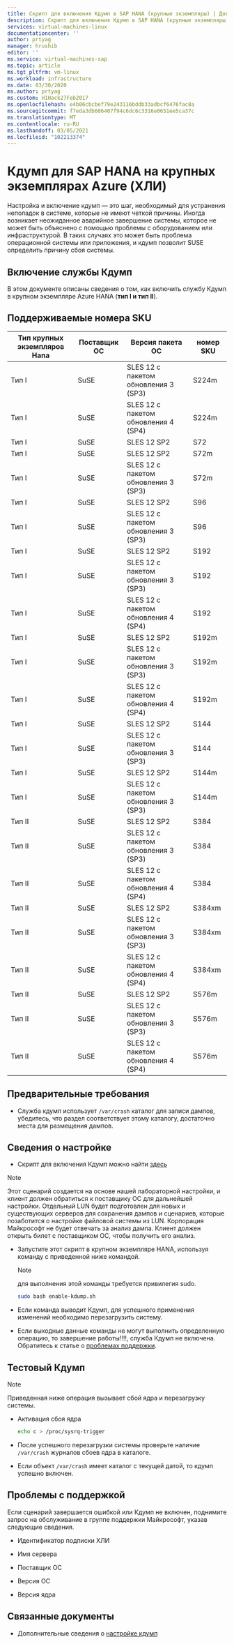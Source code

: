 ```yaml
---
title: Скрипт для включения Кдумп в SAP HANA (крупные экземпляры) | Документация Майкрософт
description: Скрипт для включения Кдумп в SAP HANA (крупные экземпляры) ХЛИ тип I, ХЛИ тип II
services: virtual-machines-linux
documentationcenter: ''
author: prtyag
manager: hrushib
editor: ''
ms.service: virtual-machines-sap
ms.topic: article
ms.tgt_pltfrm: vm-linux
ms.workload: infrastructure
ms.date: 03/30/2020
ms.author: prtyag
ms.custom: H1Hack27Feb2017
ms.openlocfilehash: e4b06cbcbef79e243116bddb33adbcf6476fac8a
ms.sourcegitcommit: f7eda3db606407f94c6dc6c3316e0651ee5ca37c
ms.translationtype: MT
ms.contentlocale: ru-RU
ms.lasthandoff: 03/05/2021
ms.locfileid: "102213374"
---
```

# <a name="kdump-for-sap-hana-on-azure-large-instances-hli"></a>Кдумп для SAP HANA на крупных экземплярах Azure (ХЛИ)

Настройка и включение кдумп — это шаг, необходимый для устранения неполадок в системе, которые не имеют четкой причины.
Иногда возникает неожиданное аварийное завершение системы, которое не может быть объяснено с помощью проблемы с оборудованием или инфраструктурой.
В таких случаях это может быть проблема операционной системы или приложения, и кдумп позволит SUSE определить причину сбоя системы.

## <a name="enable-kdump-service"></a>Включение службы Кдумп

В этом документе описаны сведения о том, как включить службу Кдумп в крупном экземпляре Azure HANA (**тип I и тип II**).

## <a name="supported-skus"></a>Поддерживаемые номера SKU

|  Тип крупных экземпляров Hana   |  Поставщик ОС   |  Версия пакета ОС   |  номер SKU |
|-----------------------------|--------------|-----------------------|-------------|
|   Тип I                    |  SuSE        |   SLES 12 с пакетом обновления 3 (SP3)         |  S224m      |
|   Тип I                    |  SuSE        |   SLES 12 с пакетом обновления 4 (SP4)         |  S224m      |
|   Тип I                    |  SuSE        |   SLES 12 SP2         |  S72        |
|   Тип I                    |  SuSE        |   SLES 12 SP2         |  S72m       |
|   Тип I                    |  SuSE        |   SLES 12 с пакетом обновления 3 (SP3)         |  S72m       |
|   Тип I                    |  SuSE        |   SLES 12 SP2         |  S96        |
|   Тип I                    |  SuSE        |   SLES 12 с пакетом обновления 3 (SP3)         |  S96        |
|   Тип I                    |  SuSE        |   SLES 12 SP2         |  S192       |
|   Тип I                    |  SuSE        |   SLES 12 с пакетом обновления 3 (SP3)         |  S192       |
|   Тип I                    |  SuSE        |   SLES 12 с пакетом обновления 4 (SP4)         |  S192       |
|   Тип I                    |  SuSE        |   SLES 12 SP2         |  S192m      |
|   Тип I                    |  SuSE        |   SLES 12 с пакетом обновления 3 (SP3)         |  S192m      |
|   Тип I                    |  SuSE        |   SLES 12 с пакетом обновления 4 (SP4)         |  S192m      |
|   Тип I                    |  SuSE        |   SLES 12 SP2         |  S144       |
|   Тип I                    |  SuSE        |   SLES 12 с пакетом обновления 3 (SP3)         |  S144       |
|   Тип I                    |  SuSE        |   SLES 12 SP2         |  S144m      |
|   Тип I                    |  SuSE        |   SLES 12 с пакетом обновления 3 (SP3)         |  S144m      |
|   Тип II                   |  SuSE        |   SLES 12 SP2         |  S384       |
|   Тип II                   |  SuSE        |   SLES 12 с пакетом обновления 3 (SP3)         |  S384       |
|   Тип II                   |  SuSE        |   SLES 12 с пакетом обновления 4 (SP4)         |  S384       |
|   Тип II                   |  SuSE        |   SLES 12 SP2         |  S384xm     |
|   Тип II                   |  SuSE        |   SLES 12 с пакетом обновления 3 (SP3)         |  S384xm     |
|   Тип II                   |  SuSE        |   SLES 12 с пакетом обновления 4 (SP4)         |  S384xm     |
|   Тип II                   |  SuSE        |   SLES 12 SP2         |  S576m      |
|   Тип II                   |  SuSE        |   SLES 12 с пакетом обновления 3 (SP3)         |  S576m      |
|   Тип II                   |  SuSE        |   SLES 12 с пакетом обновления 4 (SP4)         |  S576m      |

## <a name="prerequisites"></a>Предварительные требования

- Служба кдумп использует `/var/crash` каталог для записи дампов, убедитесь, что раздел соответствует этому каталогу, достаточно места для размещения дампов.

## <a name="setup-details"></a>Сведения о настройке

- Скрипт для включения Кдумп можно найти [здесь](https://github.com/Azure/sap-hana-tools/blob/master/tools/enable-kdump.sh)
> [!NOTE]
> Этот сценарий создается на основе нашей лабораторной настройки, и клиент должен обратиться к поставщику ОС для дальнейшей настройки.
> Отдельный LUN будет подготовлен для новых и существующих серверов для сохранения дампов и сценариев, которые позаботится о настройке файловой системы из LUN.
> Корпорация Майкрософт не будет отвечать за анализ дампа. Клиент должен открыть билет с поставщиком ОС, чтобы получить его анализ.

- Запустите этот скрипт в крупном экземпляре HANA, используя команду с приведенной ниже командой.

    > [!NOTE]
    > для выполнения этой команды требуется привилегия sudo.

    ```bash
    sudo bash enable-kdump.sh
    ```

- Если команда выводит Кдумп, для успешного применения изменений необходимо перезагрузить систему.

- Если выходные данные команды не могут выполнить определенную операцию, то завершение работы!!!!, служба Кдумп не включена. Обратитесь к статье о [проблемах поддержки](#support-issue).

## <a name="test-kdump"></a>Тестовый Кдумп

> [!NOTE]
>  Приведенная ниже операция вызывает сбой ядра и перезагрузку системы.

- Активация сбоя ядра

    ```bash
    echo c > /proc/sysrq-trigger
    ```

- После успешного перезагрузки системы проверьте наличие `/var/crash` журналов сбоев ядра в каталоге.

- Если объект `/var/crash` имеет каталог с текущей датой, то кдумп успешно включен.

## <a name="support-issue"></a>Проблемы с поддержкой

Если сценарий завершается ошибкой или Кдумп не включен, поднимите запрос на обслуживание в группе поддержки Майкрософт, указав следующие сведения.

* Идентификатор подписки ХЛИ

* Имя сервера

* Поставщик ОС

* Версия ОС

* Версия ядра

## <a name="related-documents"></a>Связанные документы
- Дополнительные сведения о [настройке кдумп](https://www.suse.com/support/kb/doc/?id=3374462)
